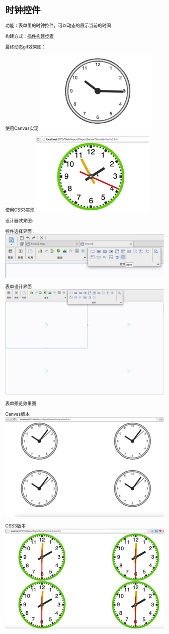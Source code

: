 # 时钟控件
功能：表单里的时钟控件，可以动态的展示当前的时间

构建方式：[插件构建步骤](https://coding.net/u/finereport/p/plugin-build)

最终动态gif效果图：


使用Canvas实现
![Canvas实现的动态效果图](effect/clock.gif)

使用CSS3实现
![Css3实现的动态效果图](effect/clock_css3.gif)

设计器效果图:

控件选择界面：
![控件选择界面](effect/designer_effect1.png)

表单设计界面
![表单设计界面](effect/designer_effect2.png)

表单预览效果图

Canvas版本
![表单预览效果图](effect/clock_preview_inform.png)

CSS3版本
![表单预览效果图](effect/clock_review_css3.png)


